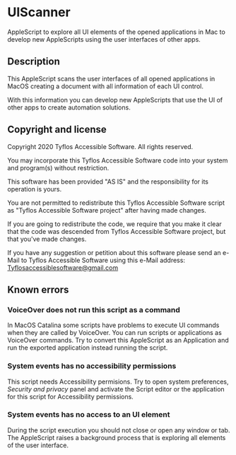 # UIScanner
AppleScript to explore all UI elements of the opened applications in Mac to develop new AppleScripts using the user interfaces of other apps.

## Description

This AppleScript scans the user interfaces of all opened applications in MacOS creating a document with all information of each UI control.

With this information you can develop new AppleScripts that use the UI of other apps to create automation solutions.

## Copyright and license

Copyright 2020 Tyflos Accessible Software. All rights reserved.

You may incorporate this Tyflos Accessible Software code into your system and 	program(s) without restriction.  

This software has been provided "AS IS" and the responsibility for its operation is yours.  

You are not permitted to redistribute this Tyflos Accessible Software script as "Tyflos 	Accessible Software project" after having made changes.  

If you are going to redistribute the code, we require that you make it clear that the code was 		descended from Tyflos Accessible Software project, but that you've made changes.

If you have any suggestion or petition about this software please send an e-Mail to Tyflos Accessible Software using this e-Mail address:
	[Tyflosaccessiblesoftware@gmail.com](mailto:Tyflosaccessiblesoftware@gmail.com)

## Known errors

### VoiceOver does not run this script as a command

In MacOS Catalina some scripts have problems to execute UI commands when they are called by VoiceOver.
You can run scripts or applications as VoiceOver commands. Try to convert this AppleScript as an Application and run the exported application instead running the script.

### System events has no accessibility permissions 

This script needs Accessibility permisions.
Try to open system preferences, *Security and privacy* panel and activate the Script editor or the application for this script for Accessibility permissions.

### System events has no access to an UI element

During the script execution you should not close or open any window or tab. The AppleScript raises a background process that is exploring all elements of the user interface.